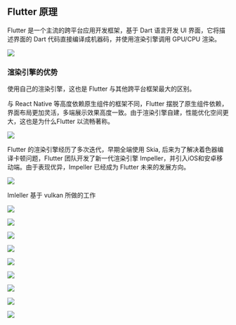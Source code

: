 ##  Flutter 原理

Flutter 是一个主流的跨平台应用开发框架，基于 Dart 语言开发 UI 界面，它将描述界面的 Dart 代码直接编译成机器码，并使用渲染引擎调用 GPU/CPU 渲染。

![](./impller/01.png)

### 渲染引擎的优势

使用自己的渲染引擎，这也是 Flutter 与其他跨平台框架最大的区别。

与 React Native 等高度依赖原生组件的框架不同，Flutter 摆脱了原生组件依赖，界面布局更加灵活，多端展示效果高度一致。由于渲染引擎自建，性能优化空间更大，这也是为什么Flutter 以流畅著称。


![](./impller/02.png)


Flutter 的渲染引擎经历了多次迭代，早期全端使用 Skia, 后来为了解决着色器编译卡顿问题，Flutter 团队开发了新一代渲染引擎 Impeller，并引入iOS和安卓移动端。由于表现优异，Impeller 已经成为 Flutter 未来的发展方向。


![](./impller/03.png)

Imleller 基于 vulkan 所做的工作

![](./impller/04.png)

![](./impller/05.png)

![](./impller/06.png)

![](./impller/07.png)

![](./impller/08.png)

![](./impller/09.png)

![](./impller/10.png)

![](./impller/11.png)

![](./impller/12.png)


